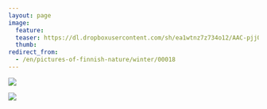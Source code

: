 ```yaml
---
layout: page
image:
  feature:
  teaser: https://dl.dropboxusercontent.com/sh/ea1wtnz7z734o12/AAC-pjjOCK2y6inYkxAUWccta/luontokuvat/talvi/DSC20220-245px.jpg
  thumb:
redirect_from:
  - /en/pictures-of-finnish-nature/winter/00018
---
```


[![](https://dl.dropboxusercontent.com/sh/ea1wtnz7z734o12/AACJ2PgE3BSwY2RFV0oaNDHca/luontokuvat/talvi/DSC20220-800px.jpg)](https://dl.dropboxusercontent.com/sh/ea1wtnz7z734o12/AAB3reSGTYL-2sxJCKB0-T1ba/luontokuvat/talvi/DSC20220.jpg)

[![](https://dl.dropboxusercontent.com/sh/ea1wtnz7z734o12/AAAJUyw74zo90d_6mTrZpelHa/luontokuvat/talvi/DSC20286-800px.jpg)](https://dl.dropboxusercontent.com/sh/ea1wtnz7z734o12/AACkJv6FWnJb7odLcjhJ3PFfa/luontokuvat/talvi/DSC20286.jpg)
